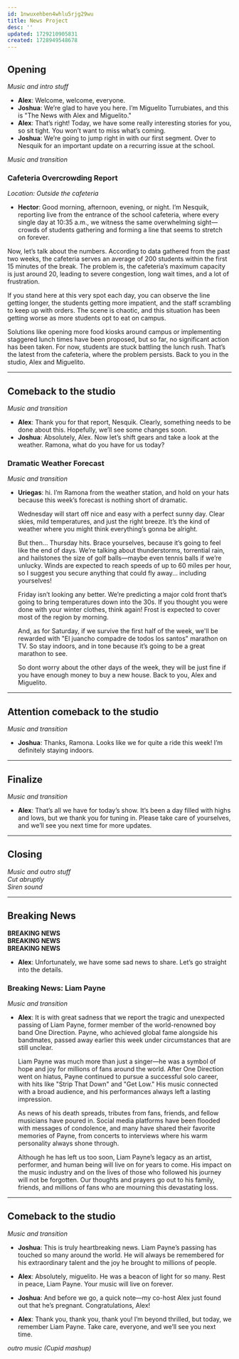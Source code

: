 ```yaml
---
id: 1nwuxehben4whlu5rjg29wu
title: News Project
desc: ''
updated: 1729210905831
created: 1728949548678
---
```

## Opening

_Music and intro stuff_

- **Alex**: Welcome, welcome, everyone.
- **Joshua**: We’re glad to have you here. I’m Miguelito Turrubiates, and this is "The News with Alex and Miguelito."
- **Alex**: That’s right! Today, we have some really interesting stories for you, so sit tight. You won’t want to miss what’s coming.
- **Joshua**: We’re going to jump right in with our first segment. Over to Nesquik for an important update on a recurring issue at the school.

_Music and transition_

### Cafeteria Overcrowding Report

_Location: Outside the cafeteria_

- **Hector**: Good morning, afternoon, evening, or night. I’m Nesquik, reporting live from the entrance of the school cafeteria, where every single day at 10:35 a.m., we witness the same overwhelming sight—crowds of students gathering and forming a line that seems to stretch on forever. 

Now, let’s talk about the numbers. According to data gathered from the past two weeks, the cafeteria serves an average of 200 students within the first 15 minutes of the break. The problem is, the cafeteria’s maximum capacity is just around 20, leading to severe congestion, long wait times, and a lot of frustration. 

If you stand here at this very spot each day, you can observe the line getting longer, the students getting more impatient, and the staff scrambling to keep up with orders. The scene is chaotic, and this situation has been getting worse as more students opt to eat on campus. 

Solutions like opening more food kiosks around campus or implementing staggered lunch times have been proposed, but so far, no significant action has been taken. For now, students are stuck battling the lunch rush. That’s the latest from the cafeteria, where the problem persists. Back to you in the studio, Alex and Miguelito.

---

## Comeback to the studio

_Music and transition_

- **Alex**: Thank you for that report, Nesquik. Clearly, something needs to be done about this. Hopefully, we’ll see some changes soon.
- **Joshua**: Absolutely, Alex. Now let’s shift gears and take a look at the weather. Ramona, what do you have for us today?

### Dramatic Weather Forecast

_Music and transition_

- **Uriegas**: hi. I’m Ramona from the weather station, and hold on your hats because this week’s forecast is nothing short of dramatic.

    Wednesday will start off nice and easy with a perfect sunny day. Clear skies, mild temperatures, and just the right breeze. It’s the kind of weather where you might think everything’s gonna be alright.

    But then... Thursday hits. Brace yourselves, because it’s going to feel like the end of days. We’re talking about thunderstorms, torrential rain, and hailstones the size of golf balls—maybe even tennis balls if we’re unlucky. Winds are expected to reach speeds of up to 60 miles per hour, so I suggest you secure anything that could fly away... including yourselves!

    Friday isn’t looking any better. We’re predicting a major cold front that’s going to bring temperatures down into the 30s. If you thought you were done with your winter clothes, think again! Frost is expected to cover most of the region by morning.

    And, as for Saturday, if we survive the first half of the week, we'll be rewarded with "El juancho compadre de todos los santos" marathon on TV. So stay indoors, and in tone because it’s going to be a great marathon to see.

    So dont worry about the other days of the week, they will be just fine if you have enough money to buy a new house. Back to you, Alex and Miguelito.

---

## Attention comeback to the studio

_Music and transition_

- **Joshua**: Thanks, Ramona. Looks like we for quite a ride this week! I’m definitely staying indoors.

---

## Finalize

_Music and transition_

- **Alex**: That’s all we have for today’s show. It’s been a day filled with highs and lows, but we thank you for tuning in. Please take care of yourselves, and we’ll see you next time for more updates.

---

## Closing

_Music and outro stuff_  
_Cut abruptly_  
_Siren sound_

---

## Breaking News  
**BREAKING NEWS**  
**BREAKING NEWS**  
**BREAKING NEWS**

- **Alex**: Unfortunately, we have some sad news to share. Let’s go straight into the details.

### Breaking News: Liam Payne

_Music and transition_

- **Alex**: It is with great sadness that we report the tragic and unexpected passing of Liam Payne, former member of the world-renowned boy band One Direction. Payne, who achieved global fame alongside his bandmates, passed away earlier this week under circumstances that are still unclear.

    Liam Payne was much more than just a singer—he was a symbol of hope and joy for millions of fans around the world. After One Direction went on hiatus, Payne continued to pursue a successful solo career, with hits like "Strip That Down" and "Get Low." His music connected with a broad audience, and his performances always left a lasting impression.

    As news of his death spreads, tributes from fans, friends, and fellow musicians have poured in. Social media platforms have been flooded with messages of condolence, and many have shared their favorite memories of Payne, from concerts to interviews where his warm personality always shone through.

    Although he has left us too soon, Liam Payne’s legacy as an artist, performer, and human being will live on for years to come. His impact on the music industry and on the lives of those who followed his journey will not be forgotten. Our thoughts and prayers go out to his family, friends, and millions of fans who are mourning this devastating loss.

---

## Comeback to the studio

_Music and transition_

- **Joshua**: This is truly heartbreaking news. Liam Payne’s passing has touched so many around the world. He will always be remembered for his extraordinary talent and the joy he brought to millions of people.
- **Alex**: Absolutely, miguelito. He was a beacon of light for so many. Rest in peace, Liam Payne. Your music will live on forever.

- **Joshua**: And before we go, a quick note—my co-host Alex just found out that he’s pregnant. Congratulations, Alex!

- **Alex**: Thank you, thank you, thank you! I’m beyond thrilled, but today, we remember Liam Payne. Take care, everyone, and we’ll see you next time.

_outro music (Cupid mashup)_
